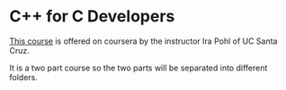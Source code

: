 C++ for C Developers
====================
[This course](https://www.coursera.org/learn/c-plus-plus-a/home/welcome) is
 offered on coursera by the instructor Ira Pohl of UC Santa Cruz.

It is a two part course so the two parts will be separated into different folders.
